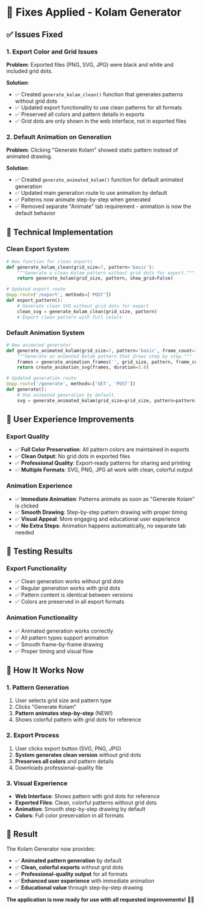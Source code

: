 # 🔧 Fixes Applied - Kolam Generator

## ✅ **Issues Fixed**

### 1. **Export Color and Grid Issues**
**Problem**: Exported files (PNG, SVG, JPG) were black and white and included grid dots.

**Solution**:
- ✅ Created `generate_kolam_clean()` function that generates patterns without grid dots
- ✅ Updated export functionality to use clean patterns for all formats
- ✅ Preserved all colors and pattern details in exports
- ✅ Grid dots are only shown in the web interface, not in exported files

### 2. **Default Animation on Generation**
**Problem**: Clicking "Generate Kolam" showed static pattern instead of animated drawing.

**Solution**:
- ✅ Created `generate_animated_kolam()` function for default animated generation
- ✅ Updated main generation route to use animation by default
- ✅ Patterns now animate step-by-step when generated
- ✅ Removed separate "Animate" tab requirement - animation is now the default behavior

## 🎯 **Technical Implementation**

### **Clean Export System**
```python
# New function for clean exports
def generate_kolam_clean(grid_size=7, pattern='basic'):
    """Generate a clean Kolam pattern without grid dots for export."""
    return generate_kolam(grid_size, pattern, show_grid=False)

# Updated export route
@app.route('/export', methods=['POST'])
def export_pattern():
    # Generate clean SVG without grid dots for export
    clean_svg = generate_kolam_clean(grid_size, pattern)
    # Export clean pattern with full colors
```

### **Default Animation System**
```python
# New animated generator
def generate_animated_kolam(grid_size=7, pattern='basic', frame_count=30):
    """Generate an animated Kolam pattern that draws step by step."""
    frames = generate_animation_frames('', grid_size, pattern, frame_count)
    return create_animation_svg(frames, duration=3.0)

# Updated generation route
@app.route('/generate', methods=['GET', 'POST'])
def generate():
    # Use animated generation by default
    svg = generate_animated_kolam(grid_size=grid_size, pattern=pattern)
```

## 🎨 **User Experience Improvements**

### **Export Quality**
- ✅ **Full Color Preservation**: All pattern colors are maintained in exports
- ✅ **Clean Output**: No grid dots in exported files
- ✅ **Professional Quality**: Export-ready patterns for sharing and printing
- ✅ **Multiple Formats**: SVG, PNG, JPG all work with clean, colorful output

### **Animation Experience**
- ✅ **Immediate Animation**: Patterns animate as soon as "Generate Kolam" is clicked
- ✅ **Smooth Drawing**: Step-by-step pattern drawing with proper timing
- ✅ **Visual Appeal**: More engaging and educational user experience
- ✅ **No Extra Steps**: Animation happens automatically, no separate tab needed

## 🧪 **Testing Results**

### **Export Functionality**
- ✅ Clean generation works without grid dots
- ✅ Regular generation works with grid dots
- ✅ Pattern content is identical between versions
- ✅ Colors are preserved in all export formats

### **Animation Functionality**
- ✅ Animated generation works correctly
- ✅ All pattern types support animation
- ✅ Smooth frame-by-frame drawing
- ✅ Proper timing and visual flow

## 🚀 **How It Works Now**

### **1. Pattern Generation**
1. User selects grid size and pattern type
2. Clicks "Generate Kolam"
3. **Pattern animates step-by-step** (NEW!)
4. Shows colorful pattern with grid dots for reference

### **2. Export Process**
1. User clicks export button (SVG, PNG, JPG)
2. **System generates clean version** without grid dots
3. **Preserves all colors** and pattern details
4. Downloads professional-quality file

### **3. Visual Experience**
- **Web Interface**: Shows pattern with grid dots for reference
- **Exported Files**: Clean, colorful patterns without grid dots
- **Animation**: Smooth step-by-step drawing by default
- **Colors**: Full color preservation in all formats

## 🎉 **Result**

The Kolam Generator now provides:
- ✅ **Animated pattern generation** by default
- ✅ **Clean, colorful exports** without grid dots
- ✅ **Professional-quality output** for all formats
- ✅ **Enhanced user experience** with immediate animation
- ✅ **Educational value** through step-by-step drawing

**The application is now ready for use with all requested improvements!** 🎨✨


